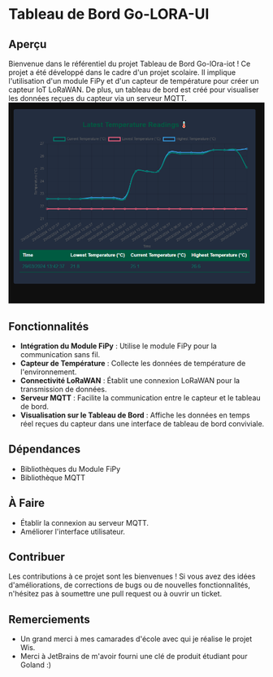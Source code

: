 # Tableau de Bord Go-LORA-UI
## Aperçu
Bienvenue dans le référentiel du projet Tableau de Bord Go-lOra-iot ! Ce projet a été développé dans le cadre d'un projet scolaire. Il implique l'utilisation d'un module FiPy et d'un capteur de température pour créer un capteur IoT LoRaWAN. De plus, un tableau de bord est créé pour visualiser les données reçues du capteur via un serveur MQTT.
![screenshot](https://github.com/edenbwt/Go-lOra-iot-Dashboard/blob/b5a61064b6f05915d685b3096b309f9745bfcb4b/img/Capture%20d%E2%80%99%C3%A9cran%202024-03-29%20144608.png)

## Fonctionnalités
- **Intégration du Module FiPy** : Utilise le module FiPy pour la communication sans fil.
- **Capteur de Température** : Collecte les données de température de l'environnement.
- **Connectivité LoRaWAN** : Établit une connexion LoRaWAN pour la transmission de données.
- **Serveur MQTT** : Facilite la communication entre le capteur et le tableau de bord.
- **Visualisation sur le Tableau de Bord** : Affiche les données en temps réel reçues du capteur dans une interface de tableau de bord conviviale.

## Dépendances
- Bibliothèques du Module FiPy
- Bibliothèque MQTT
  
## À Faire
- Établir la connexion au serveur MQTT.
- Améliorer l'interface utilisateur.

## Contribuer
Les contributions à ce projet sont les bienvenues ! Si vous avez des idées d'améliorations, de corrections de bugs ou de nouvelles fonctionnalités, n'hésitez pas à soumettre une pull request ou à ouvrir un ticket.

## Remerciements
- Un grand merci à mes camarades d'école avec qui je réalise le projet Wis.
- Merci à JetBrains de m'avoir fourni une clé de produit étudiant pour Goland :)
